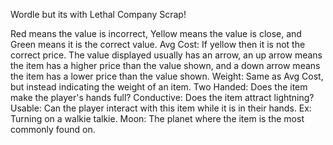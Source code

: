 Wordle but its with Lethal Company Scrap!

Red means the value is incorrect, Yellow means the value is close, and Green means it is the correct value.
Avg Cost:
  If yellow then it is not the correct price. The value displayed usually has an arrow, an up arrow means the item has a higher price than the value shown, and a down arrow means the item has a lower price than the value shown.
Weight:
  Same as Avg Cost, but instead indicating the weight of an item.
Two Handed:
  Does the item make the player's hands full?
Conductive:
  Does the item attract lightning?
Usable:
  Can the player interact with this item while it is in their hands. Ex: Turning on a walkie talkie.
Moon:
  The planet where the item is the most commonly found on.

